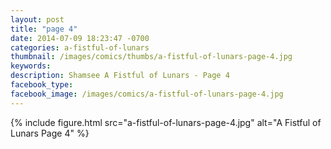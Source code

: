 ```yaml
---
layout: post
title: "page 4"
date: 2014-07-09 18:23:47 -0700
categories: a-fistful-of-lunars
thumbnail: /images/comics/thumbs/a-fistful-of-lunars-page-4.jpg
keywords: 
description: Shamsee A Fistful of Lunars - Page 4
facebook_type: 
facebook_image: /images/comics/a-fistful-of-lunars-page-4.jpg
---
```


{% include figure.html src="a-fistful-of-lunars-page-4.jpg" alt="A Fistful of Lunars Page 4" %}